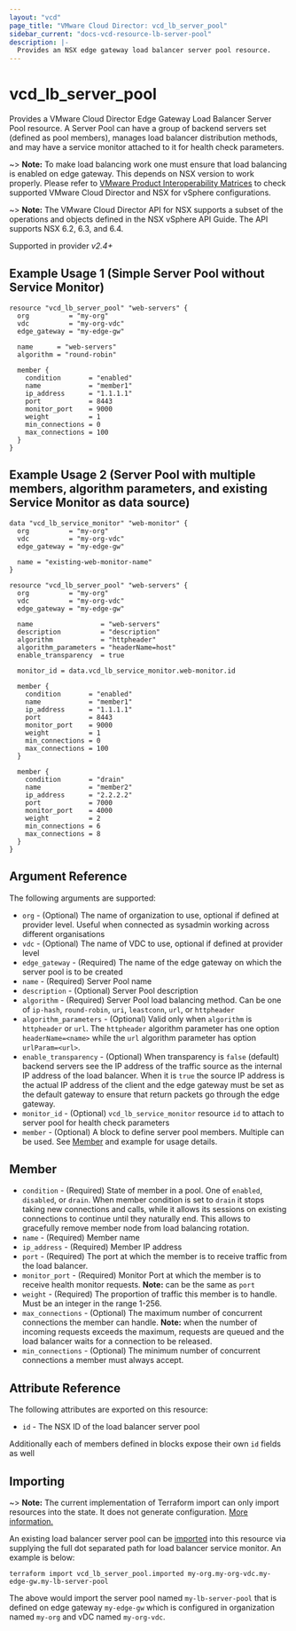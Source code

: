 ```yaml
---
layout: "vcd"
page_title: "VMware Cloud Director: vcd_lb_server_pool"
sidebar_current: "docs-vcd-resource-lb-server-pool"
description: |-
  Provides an NSX edge gateway load balancer server pool resource.
---
```


# vcd\_lb\_server\_pool

Provides a VMware Cloud Director Edge Gateway Load Balancer Server Pool resource. A Server Pool can have a group of backend
servers set (defined as pool members), manages load balancer distribution methods, and may have a service monitor
attached to it for health check parameters.

~> **Note:** To make load balancing work one must ensure that load balancing is enabled on edge gateway. This depends 
on NSX version to work properly. Please refer to [VMware Product Interoperability Matrices](https://www.vmware.com/resources/compatibility/sim/interop_matrix.php#interop&29=&93=) 
to check supported VMware Cloud Director and NSX for vSphere configurations.

~> **Note:** The VMware Cloud Director API for NSX supports a subset of the operations and objects defined in the NSX vSphere 
API Guide. The API supports NSX 6.2, 6.3, and 6.4.

Supported in provider *v2.4+*

## Example Usage 1 (Simple Server Pool without Service Monitor)

```hcl
resource "vcd_lb_server_pool" "web-servers" {
  org          = "my-org"
  vdc          = "my-org-vdc"
  edge_gateway = "my-edge-gw"

  name      = "web-servers"
  algorithm = "round-robin"

  member {
    condition       = "enabled"
    name            = "member1"
    ip_address      = "1.1.1.1"
    port            = 8443
    monitor_port    = 9000
    weight          = 1
    min_connections = 0
    max_connections = 100
  }
}
```

## Example Usage 2 (Server Pool with multiple members, algorithm parameters, and existing Service Monitor as data source)

```hcl
data "vcd_lb_service_monitor" "web-monitor" {
  org          = "my-org"
  vdc          = "my-org-vdc"
  edge_gateway = "my-edge-gw"

  name = "existing-web-monitor-name"
}

resource "vcd_lb_server_pool" "web-servers" {
  org          = "my-org"
  vdc          = "my-org-vdc"
  edge_gateway = "my-edge-gw"

  name                 = "web-servers"
  description          = "description"
  algorithm            = "httpheader"
  algorithm_parameters = "headerName=host"
  enable_transparency  = true

  monitor_id = data.vcd_lb_service_monitor.web-monitor.id

  member {
    condition       = "enabled"
    name            = "member1"
    ip_address      = "1.1.1.1"
    port            = 8443
    monitor_port    = 9000
    weight          = 1
    min_connections = 0
    max_connections = 100
  }

  member {
    condition       = "drain"
    name            = "member2"
    ip_address      = "2.2.2.2"
    port            = 7000
    monitor_port    = 4000
    weight          = 2
    min_connections = 6
    max_connections = 8
  }
}
```

## Argument Reference

The following arguments are supported:

* `org` - (Optional) The name of organization to use, optional if defined at provider level. Useful when connected as sysadmin working across different organisations
* `vdc` - (Optional) The name of VDC to use, optional if defined at provider level
* `edge_gateway` - (Required) The name of the edge gateway on which the server pool is to be created
* `name` - (Required) Server Pool name
* `description` - (Optional) Server Pool description
* `algorithm` - (Required) Server Pool load balancing method. Can be one of `ip-hash`, `round-robin`, `uri`, `leastconn`, `url`, or `httpheader`
* `algorithm_parameters` - (Optional) Valid only when `algorithm` is `httpheader` or `url`. The `httpheader` algorithm
parameter has one option `headerName=<name>` while the `url` algorithm parameter has option `urlParam=<url>`. 
* `enable_transparency` - (Optional) When transparency is `false` (default) backend servers see the IP address of the
traffic source as the internal IP address of the load balancer. When it is `true` the source IP address is the actual IP
address of the client and the edge gateway must be set as the default gateway to ensure that return packets go through
the edge gateway. 
* `monitor_id` - (Optional) `vcd_lb_service_monitor` resource `id` to attach to server pool for health check parameters
* `member` - (Optional) A block to define server pool members. Multiple can be used. See [Member](#member) and 
example for usage details.


<a id="member"></a>
## Member

* `condition` - (Required) State of member in a pool. One of `enabled`, `disabled`, or `drain`. When member condition 
is set to `drain` it stops taking new connections and calls, while it allows its sessions on existing connections to
continue until they naturally end. This allows to gracefully remove member node from load balancing rotation.
* `name` - (Required) Member name
* `ip_address` - (Required) Member IP address
* `port` - (Required) The port at which the member is to receive traffic from the load balancer.
* `monitor_port` - (Required) Monitor Port at which the member is to receive health monitor requests. **Note:** can
be the same as `port`
* `weight` - (Required) The proportion of traffic this member is to handle. Must be an integer in the range 1-256.
* `max_connections` - (Optional) The maximum number of concurrent connections the member can handle. **Note:** when the
number of incoming requests exceeds the maximum, requests are queued and the load balancer waits for a connection to be
released. 
* `min_connections` - (Optional) The minimum number of concurrent connections a member must always accept.

## Attribute Reference

The following attributes are exported on this resource:

* `id` - The NSX ID of the load balancer server pool

Additionally each of members defined in blocks expose their own `id` fields as well

## Importing

~> **Note:** The current implementation of Terraform import can only import resources into the state. It does not generate
configuration. [More information.](https://www.terraform.io/docs/import/)

An existing load balancer server pool can be [imported][docs-import] into this resource
via supplying the full dot separated path for load balancer service monitor. An example is below:

[docs-import]: https://www.terraform.io/docs/import/

```
terraform import vcd_lb_server_pool.imported my-org.my-org-vdc.my-edge-gw.my-lb-server-pool
```

The above would import the server pool named `my-lb-server-pool` that is defined on edge gateway
`my-edge-gw` which is configured in organization named `my-org` and vDC named `my-org-vdc`.

